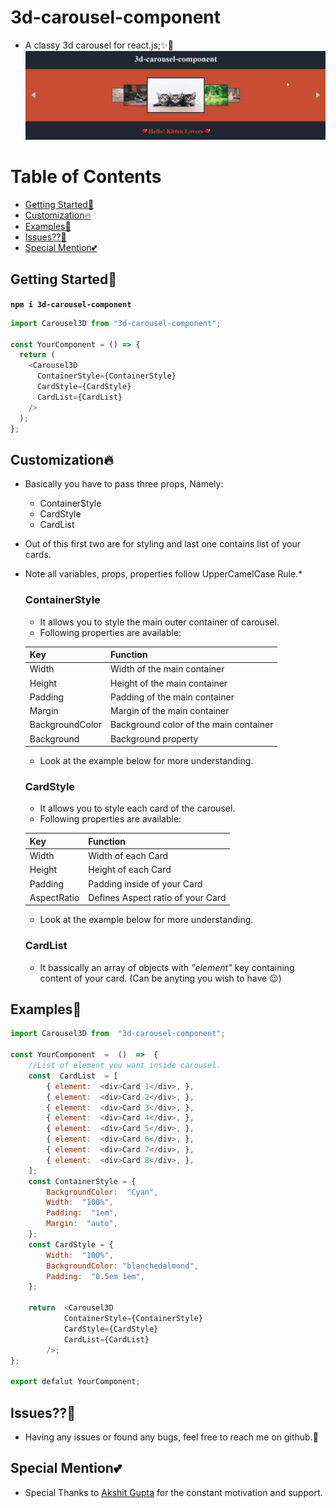 # 3d-carousel-component

- A classy 3d carousel for react.js;✨💞
  ![Example](./demo/Assets/demoExample.gif)

# Table of Contents

- [Getting Started🚀](#getting-started)
- [Customization🔥](#customization)
- [Examples👾](#examples)
- [Issues??🐛](#issues)
- [Special Mention💕](#special-mention)

## Getting Started🚀

**`npm i 3d-carousel-component`**

```javascript
import Carousel3D from "3d-carousel-component";

const YourComponent = () => {
  return (
    <Carousel3D
      ContainerStyle={ContainerStyle}
      CardStyle={CardStyle}
      CardList={CardList}
    />
  );
};
```

## Customization🔥

- Basically you have to pass three props, Namely:
  - ContainerStyle
  - CardStyle
  - CardList
- Out of this first two are for styling and last one contains list of your cards.
- Note all variables, props, properties follow UpperCamelCase Rule.\*

  ### ContainerStyle

  - It allows you to style the main outer container of carousel.
  - Following properties are available:

  | Key             | Function                               |
  | :-------------- | :------------------------------------- |
  | Width           | Width of the main container            |
  | Height          | Height of the main container           |
  | Padding         | Padding of the main container          |
  | Margin          | Margin of the main container           |
  | BackgroundColor | Background color of the main container |
  | Background      | Background property                    |

  - Look at the example below for more understanding.

  ### CardStyle

  - It allows you to style each card of the carousel.
  - Following properties are available:

  | Key         | Function                          |
  | :---------- | :-------------------------------- |
  | Width       | Width of each Card                |
  | Height      | Height of each Card               |
  | Padding     | Padding inside of your Card       |
  | AspectRatio | Defines Aspect ratio of your Card |

  - Look at the example below for more understanding.

  ### CardList

  - It bassically an array of objects with _"element"_ key containing content of your card. (Can be anyting you wish to have 😉)

## Examples👾

```javascript
import Carousel3D from  "3d-carousel-component";

const YourComponent  =  ()  =>  {
	//List of element you want inside carousel.
	const  CardList  = [
		{ element:  <div>Card 1</div>, },
		{ element:  <div>Card 2</div>, },
		{ element:  <div>Card 3</div>, },
		{ element:  <div>Card 4</div>, },
		{ element:  <div>Card 5</div>, },
		{ element:  <div>Card 6</div>, },
		{ element:  <div>Card 7</div>, },
		{ element:  <div>Card 8</div>, },
	];
	const ContainerStyle = {
		BackgroundColor:  "Cyan",
		Width:  "100%",
		Padding:  "1em",
		Margin:  "auto",
	};
	const CardStyle = {
		Width:  "100%",
		BackgroundColor: "blanchedalmond",
		Padding:  "0.5em 1em",
	};

	return  <Carousel3D
			ContainerStyle={ContainerStyle}
			CardStyle={CardStyle}
			CardList={CardList}
		/>;
};

export defalut YourComponent;
```

## Issues??🐛

- Having any issues or found any bugs, feel free to reach me on github.📧

## Special Mention💕

- Special Thanks to [Akshit Gupta](https://github.com/AkshitGuptaIITR) for the constant motivation and support.
